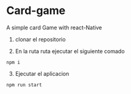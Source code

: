 # Card-game
A simple card Game with react-Native

1. clonar el repositorio

2. En la ruta ruta ejecutar el siguiente comado
```
npm i
```

3. Ejecutar el aplicacion
```
npm run start
```